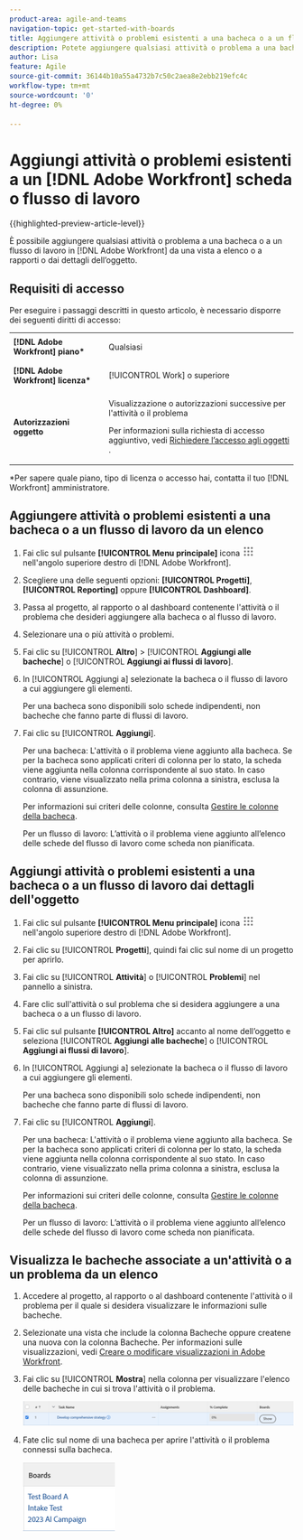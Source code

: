 ```yaml
---
product-area: agile-and-teams
navigation-topic: get-started-with-boards
title: Aggiungere attività o problemi esistenti a una bacheca o a un flusso di lavoro di Adobe Workfront
description: Potete aggiungere qualsiasi attività o problema a una bacheca in Adobe Workfront da una vista a elenco o a rapporti.
author: Lisa
feature: Agile
source-git-commit: 36144b10a55a4732b7c50c2aea8e2ebb219efc4c
workflow-type: tm+mt
source-wordcount: '0'
ht-degree: 0%

---
```


# Aggiungi attività o problemi esistenti a un [!DNL Adobe Workfront] scheda o flusso di lavoro

{{highlighted-preview-article-level}}

È possibile aggiungere qualsiasi attività o problema a una bacheca o a un flusso di lavoro in [!DNL Adobe Workfront] da una vista a elenco o a rapporti o dai dettagli dell’oggetto.

## Requisiti di accesso

Per eseguire i passaggi descritti in questo articolo, è necessario disporre dei seguenti diritti di accesso:

<table style="table-layout:auto">
 <col>
 <col>
 <tbody>
  <tr>
   <td role="rowheader"><strong>[!DNL Adobe Workfront] piano*</strong></td>
   <td> <p>Qualsiasi</p> </td>
  </tr>
  <tr>
   <td role="rowheader"><strong>[!DNL Adobe Workfront] licenza*</strong></td>
   <td> <p>[!UICONTROL Work] o superiore</p> </td>
  </tr>
  <tr>
   <td role="rowheader"><strong>Autorizzazioni oggetto</strong></td>
   <td> <p>Visualizzazione o autorizzazioni successive per l'attività o il problema</p> <p>Per informazioni sulla richiesta di accesso aggiuntivo, vedi <a href="/help/quicksilver/workfront-basics/grant-and-request-access-to-objects/request-access.md" class="MCXref xref">Richiedere l’accesso agli oggetti </a>.</p> </td>
  </tr>
 </tbody>
</table>

&#42;Per sapere quale piano, tipo di licenza o accesso hai, contatta il tuo [!DNL Workfront] amministratore.

## Aggiungere attività o problemi esistenti a una bacheca o a un flusso di lavoro da un elenco

1. Fai clic sul pulsante **[!UICONTROL Menu principale]** icona ![](assets/main-menu-icon.png) nell&#39;angolo superiore destro di [!DNL Adobe Workfront].
1. Scegliere una delle seguenti opzioni: **[!UICONTROL Progetti]**, **[!UICONTROL Reporting]** oppure **[!UICONTROL Dashboard]**.
1. Passa al progetto, al rapporto o al dashboard contenente l&#39;attività o il problema che desideri aggiungere alla bacheca o al flusso di lavoro.
1. Selezionare una o più attività o problemi.
1. Fai clic su [!UICONTROL **Altro**] > [!UICONTROL **Aggiungi alle bacheche**] o [!UICONTROL **Aggiungi ai flussi di lavoro**].
1. In [!UICONTROL Aggiungi a] selezionate la bacheca o il flusso di lavoro a cui aggiungere gli elementi.

   Per una bacheca sono disponibili solo schede indipendenti, non bacheche che fanno parte di flussi di lavoro.

1. Fai clic su [!UICONTROL **Aggiungi**].

   Per una bacheca: L&#39;attività o il problema viene aggiunto alla bacheca. Se per la bacheca sono applicati criteri di colonna per lo stato, la scheda viene aggiunta nella colonna corrispondente al suo stato. In caso contrario, viene visualizzato nella prima colonna a sinistra, esclusa la colonna di assunzione.

   Per informazioni sui criteri delle colonne, consulta [Gestire le colonne della bacheca](/help/quicksilver/agile/get-started-with-boards/manage-board-columns.md).

   Per un flusso di lavoro: L’attività o il problema viene aggiunto all’elenco delle schede del flusso di lavoro come scheda non pianificata.

## Aggiungi attività o problemi esistenti a una bacheca o a un flusso di lavoro dai dettagli dell&#39;oggetto

1. Fai clic sul pulsante **[!UICONTROL Menu principale]** icona ![](assets/main-menu-icon.png) nell&#39;angolo superiore destro di [!DNL Adobe Workfront].
1. Fai clic su [!UICONTROL **Progetti**], quindi fai clic sul nome di un progetto per aprirlo.
1. Fai clic su [!UICONTROL **Attività**] o [!UICONTROL **Problemi**] nel pannello a sinistra.
1. Fare clic sull&#39;attività o sul problema che si desidera aggiungere a una bacheca o a un flusso di lavoro.
1. Fai clic sul pulsante **[!UICONTROL Altro]** accanto al nome dell’oggetto e seleziona [!UICONTROL **Aggiungi alle bacheche**] o [!UICONTROL **Aggiungi ai flussi di lavoro**].
1. In [!UICONTROL Aggiungi a] selezionate la bacheca o il flusso di lavoro a cui aggiungere gli elementi.

   Per una bacheca sono disponibili solo schede indipendenti, non bacheche che fanno parte di flussi di lavoro.

1. Fai clic su [!UICONTROL **Aggiungi**].

   Per una bacheca: L&#39;attività o il problema viene aggiunto alla bacheca. Se per la bacheca sono applicati criteri di colonna per lo stato, la scheda viene aggiunta nella colonna corrispondente al suo stato. In caso contrario, viene visualizzato nella prima colonna a sinistra, esclusa la colonna di assunzione.

   Per informazioni sui criteri delle colonne, consulta [Gestire le colonne della bacheca](/help/quicksilver/agile/get-started-with-boards/manage-board-columns.md).

   Per un flusso di lavoro: L’attività o il problema viene aggiunto all’elenco delle schede del flusso di lavoro come scheda non pianificata.

## Visualizza le bacheche associate a un&#39;attività o a un problema da un elenco

1. Accedere al progetto, al rapporto o al dashboard contenente l&#39;attività o il problema per il quale si desidera visualizzare le informazioni sulle bacheche.
1. Selezionate una vista che include la colonna Bacheche oppure createne una nuova con la colonna Bacheche.
Per informazioni sulle visualizzazioni, vedi [Creare o modificare visualizzazioni in Adobe Workfront](/help/quicksilver/reports-and-dashboards/reports/reporting-elements/create-edit-views.md).
1. Fai clic su [!UICONTROL **Mostra**] nella colonna per visualizzare l&#39;elenco delle bacheche in cui si trova l&#39;attività o il problema.

   ![Mostra bacheche nella colonna](assets/show-boards-in-column.png)

1. Fate clic sul nome di una bacheca per aprire l&#39;attività o il problema connessi sulla bacheca.

   ![Selezionare una bacheca](assets/select-board-in-column.png)
